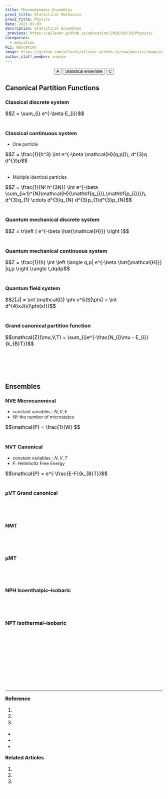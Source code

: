 ```yaml
---
title: Thermodynamic Ensembles
prev1_title: Statistical Mechanics
prev2_title: Physics
date: 2021-03-03
description: Statistical Ensembles
_previous: https://ailever.github.io/education/2020/05/30/Physics/
categories:
  - education
HL1: education
image: https://github.com/ailever/ailever.github.io/raw/master/images/unsplash/gray_Physics.png
author_staff_member: anonym
---
```


<!-- Top Block -->
<div align="center" class="top_btn_box">
  <button class="top_btn" type="button" onclick="location.href='#'">A</button>
  <button class="top_btn" type="button" onclick="location.href='https://en.wikipedia.org/wiki/Statistical_ensemble_(mathematical_physics)'">Statistical ensemble</button>
  <button class="top_btn" type="button" onclick="location.href='#'">C</button>
</div>
<!-- Top Block -->

## Canonical Partition Functions
### Classical discrete system
<div align="left" style="font-size:medium;font-weight:normal;color:black;background-color:unset;">
$$Z = \sum_{i} e^{-\beta E_{i}}$$  
<br><br></div>

### Classical continuous system
- One particle
<div align="left" style="font-size:medium;font-weight:normal;color:black;background-color:unset;">
$$Z = \frac{1}{h^3} \int e^{-\beta \mathcal{H}(q,p)}\, d^{3}q d^{3}p$$  
<br><br></div>

- Multiple identical particles
<div align="left" style="font-size:medium;font-weight:normal;color:black;background-color:unset;">
$$Z = \frac{1}{N! h^{3N}} \int e^{-\beta \sum_{i=1}^{N}\mathcal{H}(\mathbf{q_{i}},\mathbf{p_{i}})}\, d^{3}q_{1} \cdots d^{3}q_{N} d^{3}p_{1}d^{3}p_{N}$$  
<br><br></div>

### Quantum mechanical discrete system
<div align="left" style="font-size:medium;font-weight:normal;color:black;background-color:unset;">
$$Z = tr\left ( e^{-\beta \hat{\mathcal{H}}} \right )$$  
<br><br></div>

### Quantum mechanical continuous system
<div align="left" style="font-size:medium;font-weight:normal;color:black;background-color:unset;">
$$Z = \frac{1}{h} \int \left \langle q,p| e^{-\beta \hat{\mathcal{H}}} |q,p \right \rangle \,dqdp$$  
<br><br></div>

### Quantum field system
<div align="left" style="font-size:medium;font-weight:normal;color:black;background-color:unset;">
$$Z[J] = \int \mathcal{D} \phi e^{i(S[\phi] + \int d^{4}xJ(x)\phi(x))}$$  
<br><br></div>


### Grand canonical partition function
<div align="left" style="font-size:medium;font-weight:normal;color:black;background-color:unset;">
$$\mathcal{Z}(\mu,V,T) = \sum_{i}e^{-\frac{N_{i}\mu - E_{i}}{k_{B}T}}$$
<br><br></div>

<br><br><br>
## Ensembles
### NVE Microcanonical
- constant variables : <span>$N, V, E$</span>
- <span>$W$</span>: the number of microstates
<div align="left" style="font-size:medium;font-weight:normal;color:black;background-color:unset;">
$$\mathcal{P} = \frac{1}{W} $$
<br><br></div>

### NVT Canonical
- constant variables : <span>$N, V, T$</span>
- <span>$F$</span>: Helmholtz Free Energy
<div align="left" style="font-size:medium;font-weight:normal;color:black;background-color:unset;">
$$\mathcal{P} = e^{-\frac{E-F}{k_{B}T}}$$  
<br><br></div>

### µVT Grand canonical
<div align="left" style="font-size:medium;font-weight:normal;color:black;background-color:unset;">　<br><br></div>

### NMT
<div align="left" style="font-size:medium;font-weight:normal;color:black;background-color:unset;">　<br><br></div>

### μMT
<div align="left" style="font-size:medium;font-weight:normal;color:black;background-color:unset;">　<br><br></div>

### NPH Isoenthalpic–isobaric
<div align="left" style="font-size:medium;font-weight:normal;color:black;background-color:unset;">　<br><br></div>

### NPT Isothermal–isobaric
<div align="left" style="font-size:medium;font-weight:normal;color:black;background-color:unset;">　<br><br></div>




<!-- Content Block -->
<div align="left" style="font-size:medium;font-weight:normal;color:black;background-color:unset;">　<br><br></div>
<div align="left" style="font-size:medium;font-weight:normal;color:black;background-color:unset;">　<br><br></div>
<div align="left" style="font-size:medium;font-weight:normal;color:black;background-color:unset;">　<br><br></div>
<!-- Content Block -->

---

<!-- Reference Block -->
<div align="left" style="font-size:medium;font-weight:normal;color:black;background-color:unset;">
<b id='REF'>Reference</b>
<ol>
  <li><a href="#"></a></li>
  <li><a href="#"></a></li>
  <li><a href="#"></a></li>
</ol>
<ul>
  <li><a href="#"></a></li>
  <li><a href="#"></a></li>
  <li><a href="#"></a></li>
</ul>
</div>
<!-- Reference Block -->

<!-- Article Block -->
<div align="left" style="font-size:medium;font-weight:normal;color:black;background-color:unset;">
<b id='ART'>Related Articles</b>
<ol>
  <li><a href="#"></a></li>
  <li><a href="#"></a></li>
  <li><a href="#"></a></li>
</ol>
</div>
<!-- Article Block -->

<!-- Bottom Block -->
<div align="center" class="bottom_btn_box">
  <span class="bottom_btn"><a href="https://github.com/ailever/ailever.github.io/blob/master/_posts/education/2021-03-03-_PHY-sm-en-thermodynamic-ensembles.md" target="_blank" style="color:white">Edit</a></span>
</div>
<!-- Bottom Block -->

<!-- Notice
# Mathematical Expression
- outline : $  $
- inline  : $$  $$

# Default Div Tag
- align : left, right, center
- font-size : xx-small, x-small, small, medium, large, x-large, xx-large
- font-weight : normal, bold
- color : red, orange, yellow, green, cyan, blue, purple, pink, white, gray, brown
- background-color : red, orange, yellow, green, cyan, blue, purple, pink, white, gray, brown

# Html Ref
- color code : https://htmlcolorcodes.com/
- tags : https://www.w3schools.com/tags/default.asp
- attributes : https://www.w3schools.com/tags/ref_attributes.asp
Notice -->


